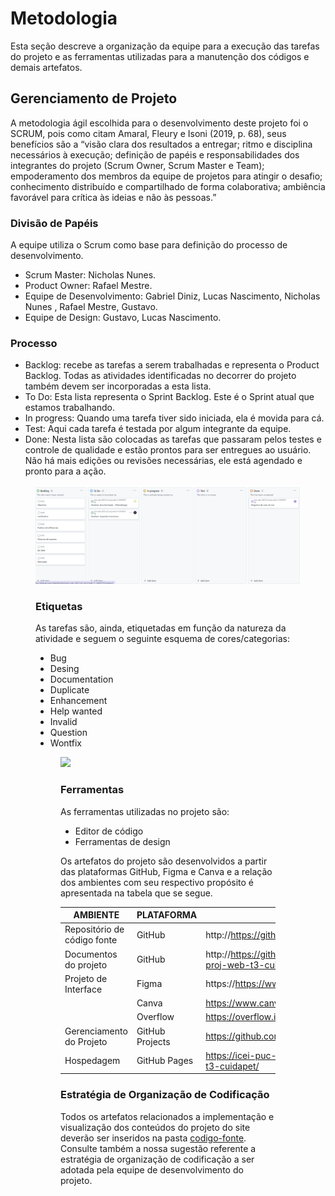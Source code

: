 
# Metodologia

Esta seção descreve a organização da equipe para a execução das tarefas do projeto e as ferramentas utilizadas para a manutenção dos códigos e demais artefatos.


## Gerenciamento de Projeto
A metodologia ágil escolhida para o desenvolvimento deste projeto foi o SCRUM, pois como citam Amaral, Fleury e Isoni (2019, p. 68), seus benefícios são a
“visão clara dos resultados a entregar; ritmo e disciplina necessários à execução; definição de papéis e responsabilidades dos integrantes do projeto (Scrum Owner, Scrum Master e Team); empoderamento dos membros da equipe de projetos para atingir o desafio; conhecimento distribuído e compartilhado de forma colaborativa; ambiência favorável para crítica às ideias e não às pessoas.”

### Divisão de Papéis

A equipe utiliza o Scrum como base para definição do processo de desenvolvimento.
<ul>
<li> Scrum Master: Nicholas Nunes.</li>
<li> Product Owner: Rafael Mestre. </li>
<li> Equipe de Desenvolvimento: Gabriel Diniz, Lucas Nascimento, Nicholas Nunes , Rafael Mestre, Gustavo.</li>
<li> Equipe de Design: Gustavo, Lucas Nascimento.</li>
</ul>


### Processo


- Backlog: recebe as tarefas a serem trabalhadas e representa o Product Backlog. Todas as atividades identificadas no decorrer do projeto também devem ser incorporadas a esta lista. 
- To Do: Esta lista representa o Sprint Backlog. Este é o Sprint atual que estamos trabalhando. 
- In progress: Quando uma tarefa tiver sido iniciada, ela é movida para cá.
- Test: Aqui cada tarefa é testada por algum integrante da equipe.
- Done: Nesta lista são colocadas as tarefas que passaram pelos testes e controle de qualidade e estão prontos para ser entregues ao usuário. Não há mais edições ou revisões necessárias, ele está agendado e pronto para a ação.

<figure> 
  <img src= "https://github.com/rafaelmestre/pmv-ads-2025-e2-proj-web-t1-GRUPO5/blob/main/documentos/IMG/Captura%20de%20tela%202025-03-08%20195611.png"
</figure> 
  

### Etiquetas
<p>As tarefas são, ainda, etiquetadas em função da natureza da atividade e seguem o seguinte esquema de cores/categorias:</p>

<ul>
  <li>Bug</li>
  <li>Desing</li>
  <li>Documentation</li>
  <li>Duplicate</li>
  <li>Enhancement</li>
  <li>Help wanted</li>
  <li>Invalid</li>
  <li>Question</li>
  <li>Wontfix</li>
</ul>

<figure> 
  <img src="https://github.com/ICEI-PUC-Minas-PMV-ADS/pmv-ads-2024-2-e1-proj-web-t3-cuida-pet/blob/main/documentos/img/Print%20etiqueta%202024-09-10%20125308.png"
</figure> 
  
### Ferramentas
As ferramentas utilizadas no projeto são:
- Editor de código
- Ferramentas de design


<p>Os artefatos do projeto são desenvolvidos a partir das plataformas GitHub, Figma e Canva e a relação dos ambientes com seu respectivo propósito é apresentada na tabela que se segue.<p/>

| AMBIENTE                            | PLATAFORMA                         | LINK DE ACESSO                         |
|-------------------------------------|------------------------------------|----------------------------------------|
| Repositório de código fonte         | GitHub                             | http://https://github.com/orgs/ICEI-PUC-Minas-PMV-ADS/teams/cuida-pet|
| Documentos do projeto               | GitHub                             | http://https://github.com/ICEI-PUC-Minas-PMV-ADS/pmv-ads-2024-2-e1-proj-web-t3-cuida-pet/tree/main/|
| Projeto de Interface                | Figma                              | https://https://www.figma.com/         |
|                                     | Canva                              | https://www.canva.com/design/DAGQZ0qRfk0/NhA1b5dsKRH72GEmEXKgIQ/edit |
|                                     | Overflow                           | https://overflow.io/s/MMI3JBC4         |
| Gerenciamento do Projeto            | GitHub Projects                    | https://github.com/orgs/ICEI-PUC-Minas-PMV-ADS/projects/1313            |
| Hospedagem                          | GitHub Pages                       | https://icei-puc-minas-pmv-ads.github.io/pmv-ads-2024-2-e1-proj-web-t3-cuidapet/             |


### Estratégia de Organização de Codificação 

Todos os artefatos relacionados a implementação e visualização dos conteúdos do projeto do site deverão ser inseridos na pasta [codigo-fonte](https://github.com/ICEI-PUC-Minas-PMV-ADS/WebApplicationProject-Template-v2/tree/main/codigo-fonte). Consulte também a nossa sugestão referente a estratégia de organização de codificação a ser adotada pela equipe de desenvolvimento do projeto.
